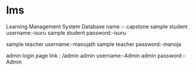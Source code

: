 # lms
Learning Management System
Database name :- capstone
sample student username:-isuru
sample student password:-isuru

sample teacher username:-manojath
sample teacher password:-manoja

admin login page link : /admin
admin username:-Admin
admin password:-Admin
